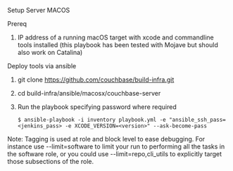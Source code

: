 Setup Server MACOS

Prereq
1. IP address of a running macOS target with xcode and commandline tools installed (this playbook has been tested with Mojave but should also work on Catalina)

Deploy tools via ansible
1. git clone https://github.com/couchbase/build-infra.git
2. cd build-infra/ansible/macosx/couchbase-server
3. Run the playbook specifying password where required

    `$ ansible-playbook -i inventory playbook.yml -e "ansible_ssh_pass=<jenkins_pass> -e XCODE_VERSION=<version>" --ask-become-pass`

Note: Tagging is used at role and block level to ease debugging. For instance use --limit=software to limit your run to performing all the tasks in the software role, or you could use --limit=repo,cli_utils to explicitly target those subsections of the role.
